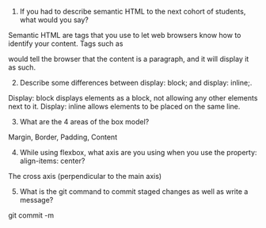 1. If you had to describe semantic HTML to the next cohort of students, what would you say?

Semantic HTML are tags that you use to let web browsers know how to identify your content. Tags such as <p> would tell the browser that the content is a paragraph, and it will display it as such. 

2. Describe some differences between display: block; and display: inline;.

Display: block displays elements as a block, not allowing any other elements next to it.
Display: inline allows elements to be placed on the same line. 

3. What are the 4 areas of the box model?

Margin, Border, Padding, Content

4. While using flexbox, what axis are you using when you use the property: align-items: center?

The cross axis (perpendicular to the main axis)

5. What is the git command to commit staged changes as well as write a message?

git commit -m <msg>